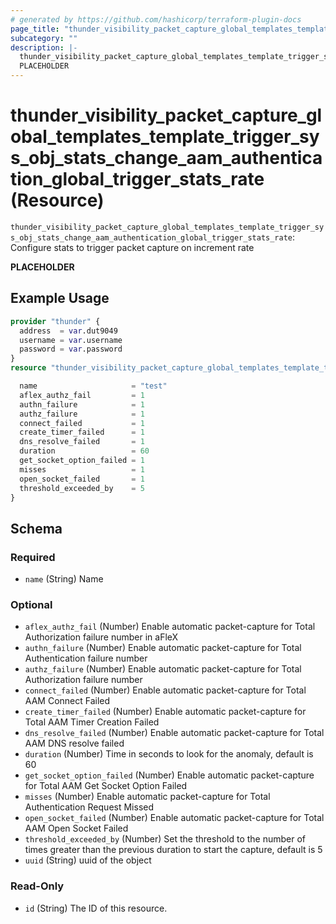 ```yaml
---
# generated by https://github.com/hashicorp/terraform-plugin-docs
page_title: "thunder_visibility_packet_capture_global_templates_template_trigger_sys_obj_stats_change_aam_authentication_global_trigger_stats_rate Resource - terraform-provider-thunder"
subcategory: ""
description: |-
  thunder_visibility_packet_capture_global_templates_template_trigger_sys_obj_stats_change_aam_authentication_global_trigger_stats_rate: Configure stats to trigger packet capture on increment rate
  PLACEHOLDER
---
```


# thunder_visibility_packet_capture_global_templates_template_trigger_sys_obj_stats_change_aam_authentication_global_trigger_stats_rate (Resource)

`thunder_visibility_packet_capture_global_templates_template_trigger_sys_obj_stats_change_aam_authentication_global_trigger_stats_rate`: Configure stats to trigger packet capture on increment rate

__PLACEHOLDER__

## Example Usage

```terraform
provider "thunder" {
  address  = var.dut9049
  username = var.username
  password = var.password
}
resource "thunder_visibility_packet_capture_global_templates_template_trigger_sys_obj_stats_change_aam_authentication_global_trigger_stats_rate" "thunder_visibility_packet_capture_global_templates_template_trigger_sys_obj_stats_change_aam_authentication_global_trigger_stats_rate" {

  name                     = "test"
  aflex_authz_fail         = 1
  authn_failure            = 1
  authz_failure            = 1
  connect_failed           = 1
  create_timer_failed      = 1
  dns_resolve_failed       = 1
  duration                 = 60
  get_socket_option_failed = 1
  misses                   = 1
  open_socket_failed       = 1
  threshold_exceeded_by    = 5
}
```

<!-- schema generated by tfplugindocs -->
## Schema

### Required

- `name` (String) Name

### Optional

- `aflex_authz_fail` (Number) Enable automatic packet-capture for Total Authorization failure number in aFleX
- `authn_failure` (Number) Enable automatic packet-capture for Total Authentication failure number
- `authz_failure` (Number) Enable automatic packet-capture for Total Authorization failure number
- `connect_failed` (Number) Enable automatic packet-capture for Total AAM Connect Failed
- `create_timer_failed` (Number) Enable automatic packet-capture for Total AAM Timer Creation Failed
- `dns_resolve_failed` (Number) Enable automatic packet-capture for Total AAM DNS resolve failed
- `duration` (Number) Time in seconds to look for the anomaly, default is 60
- `get_socket_option_failed` (Number) Enable automatic packet-capture for Total AAM Get Socket Option Failed
- `misses` (Number) Enable automatic packet-capture for Total Authentication Request Missed
- `open_socket_failed` (Number) Enable automatic packet-capture for Total AAM Open Socket Failed
- `threshold_exceeded_by` (Number) Set the threshold to the number of times greater than the previous duration to start the capture, default is 5
- `uuid` (String) uuid of the object

### Read-Only

- `id` (String) The ID of this resource.


